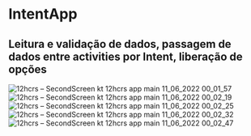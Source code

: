 <h1>IntentApp</h1> 
<h2>Leitura e validação de dados, passagem de dados entre activities por Intent, liberação de opções</h2>



![12hcrs – SecondScreen kt  12hcrs app main  11_06_2022 00_01_57](https://user-images.githubusercontent.com/101603957/173170300-1bad257c-0df1-4b67-8da4-4e1a148336d9.png)
![12hcrs – SecondScreen kt  12hcrs app main  11_06_2022 00_02_19](https://user-images.githubusercontent.com/101603957/173170303-c37a69e2-ec19-4ef6-a3cc-2e33c9a00d29.png)
![12hcrs – SecondScreen kt  12hcrs app main  11_06_2022 00_02_25](https://user-images.githubusercontent.com/101603957/173170304-05ba3a46-bd37-4adc-a51d-840232d94c1a.png)
![12hcrs – SecondScreen kt  12hcrs app main  11_06_2022 00_02_32](https://user-images.githubusercontent.com/101603957/173170307-e347bb36-ffd9-4cfe-b8b7-ee9d5692d928.png)
![12hcrs – SecondScreen kt  12hcrs app main  11_06_2022 00_02_47](https://user-images.githubusercontent.com/101603957/173170309-ad4323d5-aa6e-4af2-81b0-e25bb09310f5.png)

